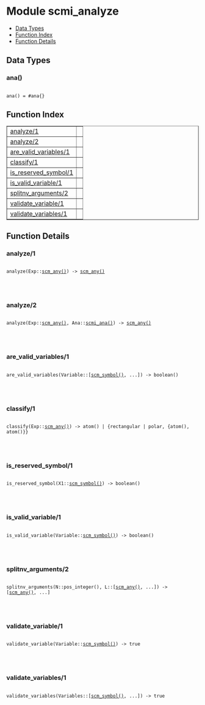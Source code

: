 

# Module scmi_analyze #
* [Data Types](#types)
* [Function Index](#index)
* [Function Details](#functions)



<a name="types"></a>

## Data Types ##




### <a name="type-ana">ana()</a> ###



<pre><code>
ana() = #ana{}
</code></pre>


<a name="index"></a>

## Function Index ##


<table width="100%" border="1" cellspacing="0" cellpadding="2" summary="function index"><tr><td valign="top"><a href="#analyze-1">analyze/1</a></td><td></td></tr><tr><td valign="top"><a href="#analyze-2">analyze/2</a></td><td></td></tr><tr><td valign="top"><a href="#are_valid_variables-1">are_valid_variables/1</a></td><td></td></tr><tr><td valign="top"><a href="#classify-1">classify/1</a></td><td></td></tr><tr><td valign="top"><a href="#is_reserved_symbol-1">is_reserved_symbol/1</a></td><td></td></tr><tr><td valign="top"><a href="#is_valid_variable-1">is_valid_variable/1</a></td><td></td></tr><tr><td valign="top"><a href="#splitnv_arguments-2">splitnv_arguments/2</a></td><td></td></tr><tr><td valign="top"><a href="#validate_variable-1">validate_variable/1</a></td><td></td></tr><tr><td valign="top"><a href="#validate_variables-1">validate_variables/1</a></td><td></td></tr></table>


<a name="functions"></a>

## Function Details ##

<a name="analyze-1"></a>

### analyze/1 ###


<pre><code>
analyze(Exp::<a href="#type-scm_any">scm_any()</a>) -&gt; <a href="#type-scm_any">scm_any()</a>
</code></pre>

<br></br>



<a name="analyze-2"></a>

### analyze/2 ###


<pre><code>
analyze(Exp::<a href="#type-scm_any">scm_any()</a>, Ana::<a href="#type-scmi_ana">scmi_ana()</a>) -&gt; <a href="#type-scm_any">scm_any()</a>
</code></pre>

<br></br>



<a name="are_valid_variables-1"></a>

### are_valid_variables/1 ###


<pre><code>
are_valid_variables(Variable::[<a href="#type-scm_symbol">scm_symbol()</a>, ...]) -&gt; boolean()
</code></pre>

<br></br>



<a name="classify-1"></a>

### classify/1 ###


<pre><code>
classify(Exp::<a href="#type-scm_any">scm_any()</a>) -&gt; atom() | {rectangular | polar, {atom(), atom()}}
</code></pre>

<br></br>



<a name="is_reserved_symbol-1"></a>

### is_reserved_symbol/1 ###


<pre><code>
is_reserved_symbol(X1::<a href="#type-scm_symbol">scm_symbol()</a>) -&gt; boolean()
</code></pre>

<br></br>



<a name="is_valid_variable-1"></a>

### is_valid_variable/1 ###


<pre><code>
is_valid_variable(Variable::<a href="#type-scm_symbol">scm_symbol()</a>) -&gt; boolean()
</code></pre>

<br></br>



<a name="splitnv_arguments-2"></a>

### splitnv_arguments/2 ###


<pre><code>
splitnv_arguments(N::pos_integer(), L::[<a href="#type-scm_any">scm_any()</a>, ...]) -&gt; [<a href="#type-scm_any">scm_any()</a>, ...]
</code></pre>

<br></br>



<a name="validate_variable-1"></a>

### validate_variable/1 ###


<pre><code>
validate_variable(Variable::<a href="#type-scm_symbol">scm_symbol()</a>) -&gt; true
</code></pre>

<br></br>



<a name="validate_variables-1"></a>

### validate_variables/1 ###


<pre><code>
validate_variables(Variables::[<a href="#type-scm_symbol">scm_symbol()</a>, ...]) -&gt; true
</code></pre>

<br></br>



